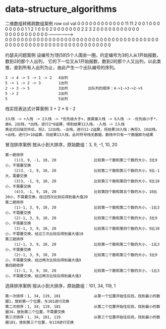# data-structure_algorithms
二维数组转稀疏数组案例
                                      row  col  val
0 0 0 0 0 0 0 0 0 0 0             0   11   11   2
0 0 1 0 0 0 0 0 0 0 0             1   1    2    1
0 0 0 2 0 0 0 0 0 0 0             2   2    3    2
0 0 0 0 0 0 0 0 0 0 0             
0 0 0 0 0 0 0 0 0 0 0   ——————>         
0 0 0 0 0 0 0 0 0 0 0
0 0 0 0 0 0 0 0 0 0 0
0 0 0 0 0 0 0 0 0 0 0
0 0 0 0 0 0 0 0 0 0 0
0 0 0 0 0 0 0 0 0 0 0
0 0 0 0 0 0 0 0 0 0 0

约瑟夫问题案例
    设编号为1到5的5个人围坐一圈，约定编号为3的人从1开始报数，数到2的那个人出列，
    它的下一位又从1开始报数，数到2的那个人又出列，以此类推，直到所有人出列为止，由此产生一个出队编号的序列。

    3 -> 4 -> 5 -> 1 -> 2   4出列
    5 -> 1 -> 2 -> 3        1出列
    2 -> 3 -> 5             3出列         出队列的顺序：4->1->3->2->5
    5 -> 2                  2出列
    5                       5出列

栈实现表达式计算案例
    3 + 2 * 6 - 2

    3入栈 -> +入栈 -> 2入栈 -> *优先级大于+，故直接入栈 -> 6入栈 -> -优先级小于*，故6、2出栈，*出栈，进行2*6运算，得到结果12入栈，-入栈 -> 2入栈
    表达式扫描完毕后，将2、12出栈，-出栈，进行12-2运算，将结果10入栈；再将3、10出栈，+出栈，进行3+10运算，将结果13入栈，此时符号栈无数据，数栈中只有一个数据即为结果

冒泡排序案例
    按从小到大排序，原始数组：3, 9, -1, 10, 20
    
    第一趟排序
        (1)3, 9, -1, 10, 20                 比较第一个数和第二个数的大小，3比9小，不需要交换
        (2)3, -1, 9, 10, 20                 比较第二个数和第三个数的大小，9比-1大，需要交换
        (3)3, -1, 9, 10, 20                 比较第三个数和第四个数的大小，9比10小，不需要交换
        (4)3, -1, 9, 10, 20                 比较第四个数和第五个数的大小，10比20小，不需要交换，经过四次比较后得到最大值20
    第二趟排序
        (1)-1, 3, 9, 10, 20                 比较第一个数和第二个数的大小，-1比3小，不需要交换
        (2)-1, 3, 9, 10, 20                 比较第二个数和第三个数的大小，3比9小，不需要交换
        (3)-1, 3, 9, 10, 20                 比较第三个数和第四个数的大小，9比10小，不需要交换，经过三次比较后得到最大值10
    第三趟排序
        (1)-1, 3, 9, 10, 20                 比较第一个数和第二个数的大小，-1比3小，不需要交换
        (2)-1, 3, 9, 10, 20                 比较第二个数和第三个数的大小，3比9小，不需要交换，经过两次比较后得到最大值9
    第四趟排序
        (1)-1, 3, 9, 10, 20                 比较第一个数和第二个数的大小，-1比3小，不需要交换，经过两次比较后得到最大值3

选择排序案例
    按从小到大排序，原始数组：101, 34, 119, 1
    
    第一次排序：1, 34, 119, 101               从第一个位置开始往后找，找到最小的数据1，放到第一个位置，与101进行交换
    第二次排序：1, 34, 119, 101               从第二个位置开始往后找，找到最小的数据34，放到第二个位置，不需要交换
    第三次排序：1, 34, 101, 119               从第三个位置开始往后找，找到最小的数据101，放到第三个位置，与119进行交换    
    